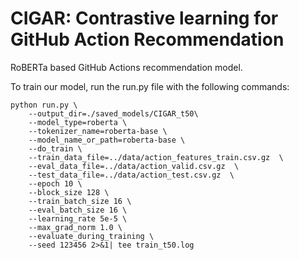 # CIGAR: Contrastive learning for GitHub Action Recommendation
RoBERTa based GitHub Actions recommendation model.

To train our model, run the run.py file with the following commands:

```
python run.py \
    --output_dir=./saved_models/CIGAR_t50\
    --model_type=roberta \
    --tokenizer_name=roberta-base \
    --model_name_or_path=roberta-base \
    --do_train \
    --train_data_file=../data/action_features_train.csv.gz  \
    --eval_data_file=../data/action_valid.csv.gz  \
    --test_data_file=../data/action_test.csv.gz  \
    --epoch 10 \
    --block_size 128 \
    --train_batch_size 16 \
    --eval_batch_size 16 \
    --learning_rate 5e-5 \
    --max_grad_norm 1.0 \
    --evaluate_during_training \
    --seed 123456 2>&1| tee train_t50.log
```
